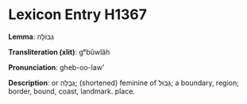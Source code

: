 # Lexicon Entry H1367

**Lemma**: גְּבוּלָה

**Transliteration (xlit)**: gᵉbûwlâh

**Pronunciation**: gheb-oo-law'

**Description**:
or גְּבֻלָה; (shortened) feminine of גְּבוּל; a boundary, region; border, bound, coast, landmark. place.
